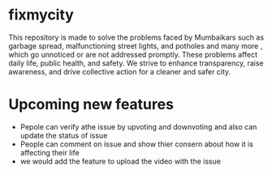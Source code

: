 # fixmycity
This repository  is made to solve the problems faced by Mumbaikars  such as garbage spread, malfunctioning street lights, and potholes and many more , which go unnoticed or are not addressed promptly. These problems affect daily life, public health, and safety.  We strive to enhance transparency, raise awareness, and drive collective action for a cleaner and safer city. 


# Upcoming new features 

- Pepole can verify athe issue by upvoting and downvoting and also can update the status of issue
- People can comment  on issue and show thier consern about how it is affecting their life
- we would add the feature to upload the video with the issue


